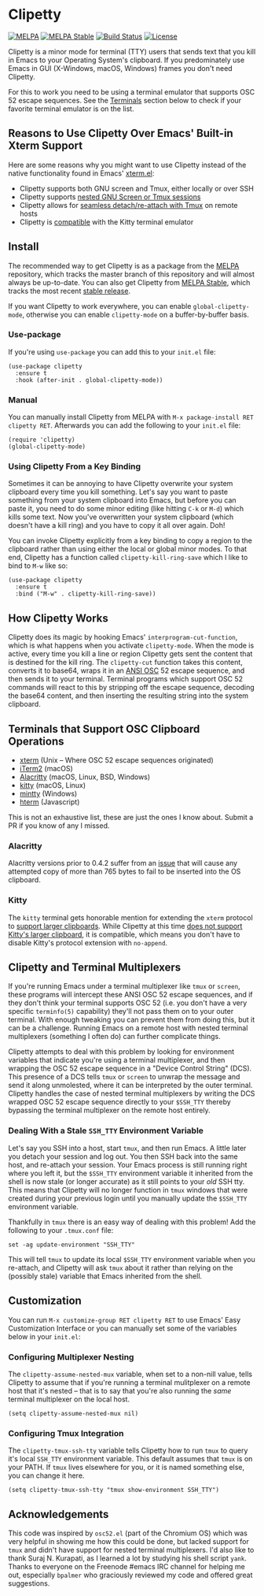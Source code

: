 

# Clipetty

[![MELPA](https://melpa.org/packages/clipetty-badge.svg)](https://melpa.org/#/clipetty)
[![MELPA Stable](https://stable.melpa.org/packages/clipetty-badge.svg)](https://stable.melpa.org/#/clipetty)
[![Build Status](https://github.com/spudlyo/clipetty/workflows/CI/badge.svg)](https://github.com/spudlyo/clipetty/actions)
[![License](http://img.shields.io/:license-gpl3-blue.svg)](http://www.gnu.org/licenses/gpl-3.0.html)

Clipetty is a minor mode for terminal (TTY) users that sends text that you kill
in Emacs to your Operating System's clipboard. If you predominately use Emacs in
GUI (X-Windows, macOS, Windows) frames you don't need Clipetty.

For this to work you need to be using a terminal emulator that supports OSC 52
escape sequences. See the [Terminals](#terminals) section below to check if your favorite
terminal emulator is on the list.


## Reasons to Use Clipetty Over Emacs' Built-in Xterm Support

Here are some reasons why you might want to use Clipetty instead of the native
functionality found in Emacs' [xterm.el](https://github.com/emacs-mirror/emacs/blob/master/lisp/term/xterm.el):

-   Clipetty supports both GNU screen and Tmux, either locally or over SSH
-   Clipetty supports [nested GNU Screen or Tmux sessions](#nested)
-   Clipetty allows for [seamless detach/re-attach with Tmux](#stale) on remote hosts
-   Clipetty is [compatible](#kitty) with the Kitty terminal emulator


## Install

The recommended way to get Clipetty is as a package from the [MELPA](https://melpa.org/#/clipetty) repository,
which tracks the master branch of this repository and will almost always be
up-to-date. You can also get Clipetty from [MELPA Stable](https://stable.melpa.org/#/clipetty), which tracks the most
recent [stable release](https://github.com/spudlyo/clipetty/releases).

If you want Clipetty to work everywhere, you can enable `global-clipetty-mode`,
otherwise you can enable `clipetty-mode` on a buffer-by-buffer basis.


### Use-package

If you're using `use-package` you can add this to your `init.el` file:

    (use-package clipetty
      :ensure t
      :hook (after-init . global-clipetty-mode))


### Manual

You can manually install Clipetty from MELPA with `M-x package-install RET
clipetty RET`. Afterwards you can add the following to your `init.el` file:

    (require 'clipetty)
    (global-clipetty-mode)


### Using Clipetty From a Key Binding

Sometimes it can be annoying to have Clipetty overwrite your system clipboard
every time you kill something. Let's say you want to paste something from your
system clipboard into Emacs, but before you can paste it, you need to do some
minor editing (like hitting `C-k` or `M-d`) which kills some text. Now you've
overwritten your system clipboard (which doesn't have a kill ring) and you have
to copy it all over again. Doh!

You can invoke Clipetty explicitly from a key binding to copy a region to
the clipboard rather than using either the local or global minor modes. To that
end, Clipetty has a function called `clipetty-kill-ring-save` which I like to bind
to `M-w` like so:

    (use-package clipetty
      :ensure t
      :bind ("M-w" . clipetty-kill-ring-save))


## How Clipetty Works

Clipetty does its magic by hooking Emacs' `interprogram-cut-function`, which is
what happens when you activate `clipetty-mode`. When the mode is active, every
time you kill a line or region Clipetty gets sent the content that is destined
for the kill ring. The `clipetty-cut` function takes this content, converts it to
base64, wraps it in an [ANSI OSC](https://en.wikipedia.org/wiki/ANSI_escape_code#Escape_sequences) 52 escape sequence, and then sends it to your
terminal. Terminal programs which support OSC 52 commands will react to this by
stripping off the escape sequence, decoding the base64 content, and then
inserting the resulting string into the system clipboard.


<a id="terminals"></a>

## Terminals that Support OSC Clipboard Operations

-   [xterm](https://invisible-island.net/xterm/ctlseqs/ctlseqs.txt) (Unix &#x2013; Where OSC 52 escape sequences originated)
-   [iTerm2](https://iterm2.com) (macOS)
-   [Alacritty](https://github.com/jwilm/alacritty) (macOS, Linux, BSD, Windows)
-   [kitty](https://sw.kovidgoyal.net/kitty/) (macOS, Linux)
-   [mintty](https://mintty.github.io/) (Windows)
-   [hterm](https://hterm.org) (Javascript)

This is not an exhaustive list, these are just the ones I know about. Submit a
PR if you know of any I missed.


### Alacritty

Alacritty versions prior to 0.4.2 suffer from an [issue](https://github.com/alacritty/alacritty/issues/1002) that will cause any
attempted copy of more than 765 bytes to fail to be inserted into the OS
clipboard.


<a id="kitty"></a>

### Kitty

The `kitty` terminal gets honorable mention for extending the `xterm` protocol to
[support larger clipboards](https://sw.kovidgoyal.net/kitty/protocol-extensions.html#pasting-to-clipboard). While Clipetty at this time [does not support Kitty's
larger clipboard](https://github.com/spudlyo/clipetty/issues/1), it is compatible, which means you don't have to disable
Kitty's protocol extension with `no-append`.


## Clipetty and Terminal Multiplexers

If you're running Emacs under a terminal multiplexer like `tmux` or `screen`,
these programs will intercept these ANSI OSC 52 escape sequences, and if they
don't think your terminal supports OSC 52 (i.e. you don't have a very specific
`terminfo(5)` capability) they'll not pass them on to your outer terminal. With
enough tweaking you can prevent them from doing this, but it can be a
challenge. Running Emacs on a remote host with nested terminal multiplexers
(something I often do) can further complicate things.

Clipetty attempts to deal with this problem by looking for environment variables
that indicate you're using a terminal multiplexer, and then wrapping the OSC 52
escape sequence in a "Device Control String" (DCS). This presence of a DCS tells
`tmux` or `screen` to unwrap the message and send it along unmolested, where it
can be interpreted by the outer terminal. Clipetty handles the case of nested
terminal multiplexers by writing the DCS wrapped OSC 52 escape sequence directly
to your `$SSH_TTY` thereby bypassing the terminal multiplexer on the remote host
entirely.


<a id="stale"></a>

### Dealing With a Stale `SSH_TTY` Environment Variable

Let's say you SSH into a host, start `tmux`, and then run Emacs. A little later
you detach your session and log out. You then SSH back into the same host, and
re-attach your session. Your Emacs process is still running right where you left
it, but the `$SSH_TTY` environment variable it inherited from the shell is now
stale (or longer accurate) as it still points to your *old* SSH tty. This means
that Clipetty will no longer function in `tmux` windows that were created during
your previous login until you manually update the `$SSH_TTY` environment
variable.

Thankfully in `tmux` there is an easy way of dealing with this problem! Add the
following to your `.tmux.conf` file:

    set -ag update-environment "SSH_TTY"

This will tell `tmux` to update its local `$SSH_TTY` environment variable when
you re-attach, and Clipetty will ask `tmux` about it rather than relying on the
(possibly stale) variable that Emacs inherited from the shell.


## Customization

You can run `M-x customize-group RET clipetty RET` to use Emacs' Easy
Customization Interface or you can manually set some of the variables below in your
`init.el`:


<a id="nested"></a>

### Configuring Multiplexer Nesting

The `clipetty-assume-nested-mux` variable, when set to a non-nill value, tells
Clipetty to assume that if you're running a terminal mulitplexer on a remote
host that it's nested &#x2013; that is to say that you're also running the *same*
terminal multiplexer on the local host.

    (setq clipetty-assume-nested-mux nil)


### Configuring Tmux Integration

The `clipetty-tmux-ssh-tty` variable tells Clipetty how to run `tmux` to query it's
local `SSH_TTY` environment variable. This default assumes that `tmux` is on your
PATH.  If `tmux` lives elsewhere for you, or it is named something else, you can
change it here.

    (setq clipetty-tmux-ssh-tty "tmux show-environment SSH_TTY")


## Acknowledgements

This code was inspired by `osc52.el` (part of the Chromium OS) which was very
helpful in showing me how this could be done, but lacked support for `tmux` and
didn't have support for nested terminal multiplexers. I'd also like to thank
Suraj N. Kurapati, as I learned a lot by studying his shell script `yank`. Thanks
to everyone on the Freenode #emacs IRC channel for helping me out, especially
`bpalmer` who graciously reviewed my code and offered great suggestions.
